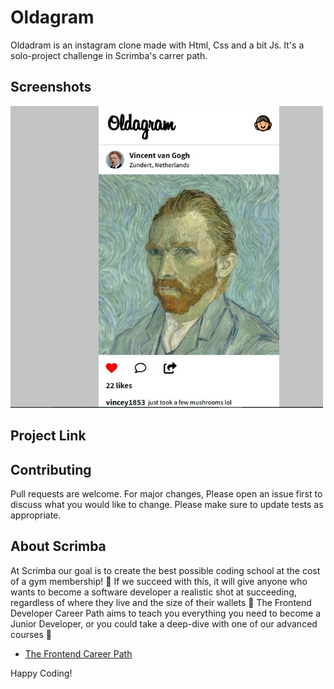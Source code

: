 # Oldagram

Oldadram is an instagram clone made with Html, Css and a bit Js. 
It's a solo-project challenge in Scrimba's carrer path.


## Screenshots

<div text-align ="center">
    <img src="/Screenshot 1.jpg" width="500px"/> 
</div>


## Project Link



## Contributing

Pull requests are welcome. For major changes,
Please open an issue first to discuss what you would like to change.
Please make sure to update tests as appropriate.



## About Scrimba

At Scrimba our goal is to create the best possible coding school at the cost of a gym membership! 💜
If we succeed with this, it will give anyone who wants to become a software developer a realistic shot at succeeding, regardless of where they live and the size of their wallets 🎉
The Frontend Developer Career Path aims to teach you everything you need to become a Junior Developer, or you could take a deep-dive with one of our advanced courses 🚀

- [The Frontend Career Path](https://scrimba.com/learn/frontend)

Happy Coding!
